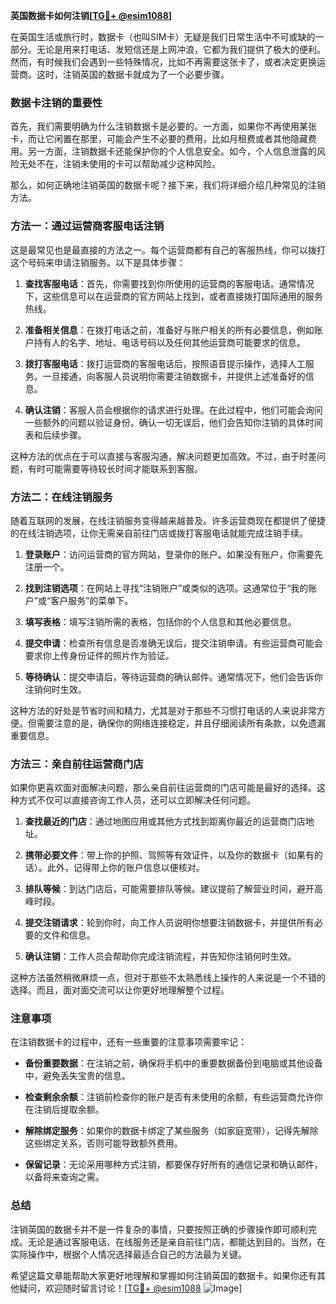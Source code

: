 **英国数据卡如何注销[[TG💪+ @esim1088](https://t.me/s/esim1088)]**

在英国生活或旅行时，数据卡（也叫SIM卡）无疑是我们日常生活中不可或缺的一部分。无论是用来打电话、发短信还是上网冲浪，它都为我们提供了极大的便利。然而，有时候我们会遇到一些特殊情况，比如不再需要这张卡了，或者决定更换运营商。这时，注销英国的数据卡就成为了一个必要步骤。

### 数据卡注销的重要性

首先，我们需要明确为什么注销数据卡是必要的。一方面，如果你不再使用某张卡，而让它闲置在那里，可能会产生不必要的费用，比如月租费或者其他隐藏费用。另一方面，注销数据卡还能保护你的个人信息安全。如今，个人信息泄露的风险无处不在，注销未使用的卡可以帮助减少这种风险。

那么，如何正确地注销英国的数据卡呢？接下来，我们将详细介绍几种常见的注销方法。

### 方法一：通过运营商客服电话注销

这是最常见也是最直接的方法之一。每个运营商都有自己的客服热线，你可以拨打这个号码来申请注销服务。以下是具体步骤：

1. **查找客服电话**：首先，你需要找到你所使用的运营商的客服电话。通常情况下，这些信息可以在运营商的官方网站上找到，或者直接拨打国际通用的服务热线。
   
2. **准备相关信息**：在拨打电话之前，准备好与账户相关的所有必要信息，例如账户持有人的名字、地址、电话号码以及任何其他运营商可能要求的信息。

3. **拨打客服电话**：拨打运营商的客服电话后，按照语音提示操作，选择人工服务。一旦接通，向客服人员说明你需要注销数据卡，并提供上述准备好的信息。

4. **确认注销**：客服人员会根据你的请求进行处理。在此过程中，他们可能会询问一些额外的问题以验证身份。确认一切无误后，他们会告知你注销的具体时间表和后续步骤。

这种方法的优点在于可以直接与客服沟通，解决问题更加高效。不过，由于时差问题，有时可能需要等待较长时间才能联系到客服。

### 方法二：在线注销服务

随着互联网的发展，在线注销服务变得越来越普及。许多运营商现在都提供了便捷的在线注销选项，让你无需亲自前往门店或拨打客服电话就能完成注销手续。

1. **登录账户**：访问运营商的官方网站，登录你的账户。如果没有账户，你需要先注册一个。

2. **找到注销选项**：在网站上寻找“注销账户”或类似的选项。这通常位于“我的账户”或“客户服务”的菜单下。

3. **填写表格**：填写注销所需的表格，包括你的个人信息和其他必要信息。

4. **提交申请**：检查所有信息是否准确无误后，提交注销申请。有些运营商可能会要求你上传身份证件的照片作为验证。

5. **等待确认**：提交申请后，等待运营商的确认邮件。通常情况下，他们会告诉你注销何时生效。

这种方法的好处是节省时间和精力，尤其是对于那些不习惯打电话的人来说非常方便。但需要注意的是，确保你的网络连接稳定，并且仔细阅读所有条款，以免遗漏重要信息。

### 方法三：亲自前往运营商门店

如果你更喜欢面对面解决问题，那么亲自前往运营商的门店可能是最好的选择。这种方式不仅可以直接咨询工作人员，还可以立即解决任何问题。

1. **查找最近的门店**：通过地图应用或其他方式找到距离你最近的运营商门店地址。

2. **携带必要文件**：带上你的护照、驾照等有效证件，以及你的数据卡（如果有的话）。此外，记得带上你的账户信息以便核对。

3. **排队等候**：到达门店后，可能需要排队等候。建议提前了解营业时间，避开高峰时段。

4. **提交注销请求**：轮到你时，向工作人员说明你想要注销数据卡，并提供所有必要的文件和信息。

5. **确认注销**：工作人员会帮助你完成注销流程，并告知你注销何时生效。

这种方法虽然稍微麻烦一点，但对于那些不太熟悉线上操作的人来说是一个不错的选择。而且，面对面交流可以让你更好地理解整个过程。

### 注意事项

在注销数据卡的过程中，还有一些重要的注意事项需要牢记：

- **备份重要数据**：在注销之前，确保将手机中的重要数据备份到电脑或其他设备中，避免丢失宝贵的信息。
  
- **检查剩余余额**：注销前检查你的账户是否有未使用的余额，有些运营商允许你在注销后提取余额。

- **解除绑定服务**：如果你的数据卡绑定了某些服务（如家庭宽带），记得先解除这些绑定关系，否则可能导致额外费用。

- **保留记录**：无论采用哪种方式注销，都要保存好所有的通信记录和确认邮件，以备将来查询之需。

### 总结

注销英国的数据卡并不是一件复杂的事情，只要按照正确的步骤操作即可顺利完成。无论是通过客服电话、在线服务还是亲自前往门店，都能达到目的。当然，在实际操作中，根据个人情况选择最适合自己的方法最为关键。

希望这篇文章能帮助大家更好地理解和掌握如何注销英国的数据卡。如果你还有其他疑问，欢迎随时留言讨论！[[TG💪+ @esim1088](https://t.me/s/esim1088) ![Image](https://i.postimg.cc/4NQfJmqS/Snipaste-2025-05-13-00-14-12.png)]